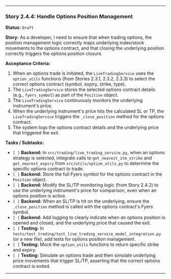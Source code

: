 ---

### **Story 2.4.4: Handle Options Position Management**

**Status:** `Draft`

**Story:**
As a developer, I need to ensure that when trading options, the position management logic correctly maps underlying index/stock movements to the options contract, and that closing the underlying position correctly triggers the options position closure.

**Acceptance Criteria:**
1.  When an options trade is initiated, the `LiveTradingService` uses the `option_utils` functions (from Stories 2.3.1, 2.3.2, 2.3.3) to select the correct options contract (symbol, expiry, strike, type).
2.  The `LiveTradingService` stores the selected options contract details (e.g., `fyers_symbol`) as part of the `Position` object.
3.  The `LiveTradingService` continuously monitors the underlying instrument's price.
4.  When the underlying instrument's price hits the calculated SL or TP, the `LiveTradingService` triggers the `_close_position` method for the options contract.
5.  The system logs the options contract details and the underlying price that triggered the exit.

**Tasks / Subtasks:**
-   `[ ]` **Backend:** In `src/trading/live_trading_service.py`, when an options strategy is selected, integrate calls to `get_nearest_itm_strike` and `get_nearest_expiry` from `src/utils/option_utils.py` to determine the specific options contract to trade.
-   `[ ]` **Backend:** Store the full Fyers symbol for the options contract in the `Position` object.
-   `[ ]` **Backend:** Modify the SL/TP monitoring logic (from Story 2.4.2) to use the underlying instrument's price for comparison, even when an options position is active.
-   `[ ]` **Backend:** When an SL/TP is hit on the underlying, ensure the `_close_position` method is called with the options contract's Fyers symbol.
-   `[ ]` **Backend:** Add logging to clearly indicate when an options position is opened and closed, and the underlying price that caused the exit.
-   `[ ]` **Testing:** In `tests/test_trading/test_live_trading_service_model_integration.py` (or a new file), add tests for options position management.
-   `[ ]` **Testing:** Mock the `option_utils` functions to return specific strike and expiry.
-   `[ ]` **Testing:** Simulate an options trade and then simulate underlying price movements that trigger SL/TP, asserting that the correct options contract is exited.

---